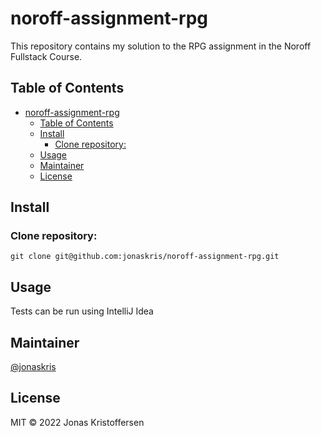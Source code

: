 # noroff-assignment-rpg
This repository contains my solution to the RPG assignment in the Noroff Fullstack Course.

## Table of Contents

- [noroff-assignment-rpg](#noroff-assignment-rpg)
    - [Table of Contents](#table-of-contents)
    - [Install](#install)
        - [Clone repository:](#clone-repository)
    - [Usage](#usage)
    - [Maintainer](#maintainer)
    - [License](#license)

## Install
### Clone repository:

```
git clone git@github.com:jonaskris/noroff-assignment-rpg.git
```

## Usage
Tests can be run using IntelliJ Idea

## Maintainer

[@jonaskris](https://github.com/jonaskris)

## License

MIT © 2022 Jonas Kristoffersen